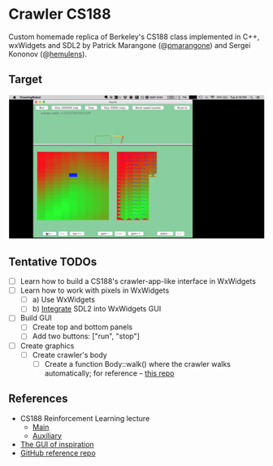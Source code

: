 # Crawler CS188

Custom homemade replica of Berkeley's CS188 class implemented in C++, wxWidgets and SDL2 by Patrick Marangone (@[pmarangone](https://github.com/pmarangone)) and Sergei Kononov (@[hemulens](https://github.com/hemulens)).

## Target

![Target interface of the project](_resources/img/example-berkeley-1.png "Crawler CS188")

## Tentative TODOs

- [ ] Learn how to build a CS188's crawler-app-like interface in WxWidgets
- [ ] Learn how to work with pixels in WxWidgets
  - [ ] a) Use WxWidgets
  - [ ] b) [Integrate](http://code.technoplaza.net/wx-sdl/) SDL2 into WxWidgets GUI
- [ ] Build GUI
  - [ ] Create top and bottom panels
  - [ ] Add two buttons: ["run", "stop"]
- [ ] Create graphics
  - [ ] Create crawler's body
    - [ ] Create a function Body::walk() where the crawler walks automatically; for reference – [this repo](https://github.com/rwwaskk/CS188-Berkeley/blob/master/reinforcement/crawler.py)

## References

- CS188 Reinforcement Learning lecture
  - [Main](https://www.youtube.com/watch?v=TiXS7vROBEg&t=775s)
  - [Auxiliary](https://www.youtube.com/watch?v=aTcIQWMPmJY&t=607s&ab_channel=CS188)
- [The GUI of inspiration](https://www.youtube.com/watch?v=PBjVn5OWK0k)
- [GitHub reference repo](https://github.com/rwwaskk/CS188-Berkeley/blob/master/reinforcement/crawler.py)
